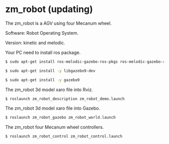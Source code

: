 # zm_robot (updating)
The zm_robot is a AGV using four Mecanum wheel.

Software: Robot Operating System.

Version: kinetic and melodic.

Your PC need to install ros package.

``` bash
$ sudo apt-get install ros-melodic-gazebo-ros-pkgs ros-melodic-gazebo-ros-control ros-melodic-ros-controllers
```

``` bash
$ sudo apt-get install -y libgazebo9-dev
```

``` bash
$ sudo apt-get install -y gazebo9
```

The zm_robot 3d model xaro file into Rviz.

``` bash
$ roslaunch zm_robot_description zm_robot_demo.launch
```

The zm_robot 3d model xaro file into Gazebo.

``` bash
$ roslaunch zm_robot_gazebo zm_robot_world.launch
```

The zm_robot four Mecanum wheel controllers.

``` bash
$ roslaunch zm_robot_control zm_robot_control.launch
```
